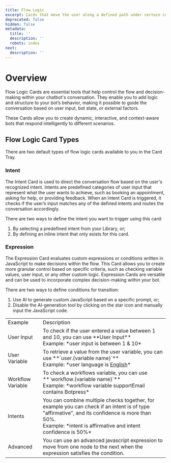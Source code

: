 ```yaml
---
title: Flow Logic
excerpt: Cards that move the user along a defined path under certain conditions.
deprecated: false
hidden: false
metadata:
  title: ''
  description: ''
  robots: index
next:
  description: ''
---
```

# Overview

Flow Logic Cards are essential tools that help control the flow and decision-making within your chatbot's conversation. They enable you to add logic and structure to your bot’s behavior, making it possible to guide the conversation based on user input, bot state, or external factors. 

These Cards allow you to create dynamic, interactive, and context-aware bots that respond intelligently to different scenarios.

## Flow Logic Card Types

There are two default types of flow logic cards available to you in the Card Tray.

### Intent

The Intent Card is used to direct the conversation flow based on the user's recognized intent. Intents are predefined categories of user input that represent what the user wants to achieve, such as booking an appointment, asking for help, or providing feedback. When an Intent Card is triggered, it checks if the user’s input matches any of the defined intents and routes the conversation accordingly.

There are two ways to define the intent you want to trigger using this card:

1. By selecting a predefined intent from your Library, or;
2. By defining an inline intent that only exists for this card.

### Expression

The Expression Card evaluates custom expressions or conditions written in JavaScript to make decisions within the flow. This Card allows you to create more granular control based on specific criteria, such as checking variable values, user input, or any other custom logic. Expression Cards are versatile and can be used to incorporate complex decision-making within your bot.

There are two ways to define conditions for transition:

1. Use AI to generate custom JavaScript based on a specific prompt, or;
2. Disable the AI-generation tool by clicking on the star icon and manually input the JavaScript code.

<Table>
  <Tr>
    <Td>Example</Td>
    <Td>Description</Td>
  </Tr>
  <Tr>
    <Td>User Input</Td>
    <Td>
      To check if the user entered a value between 1 and 10, you can use **User Input** <br/>Example: *user input is between 1 & 10*
    </Td>
  </Tr>
  <Tr>
    <Td>User Variable</Td>
    <Td>
To retrieve a value from the user variable, you can use **`user.{variable name}`** <br/>
Example: *user language is <u>English</u>*
    </Td>
  </Tr>
  <Tr>
    <Td>Workflow Variable</Td>
    <Td>To check a workflows variable, you can use **`workflow.{variable name}`**<br/>
    Example: *workflow variable supportEmail contains Botpress*</Td>
  </Tr>
  <Tr>
    <Td>Intents</Td>
    <Td>You can combine multiple checks together, for example you can check if an intent is of type "affirmative", and its confidence is more than 50%. <br/>
      Example: *intent is affirmative and intent confidence is 50%* </Td>
  </Tr>
  <Tr>
    <Td>Advanced</Td>
    <Td>
      You can use an advanced javascript expression to move from one node to the next when the expression satisfies the condition.
    </Td>
</Tr>